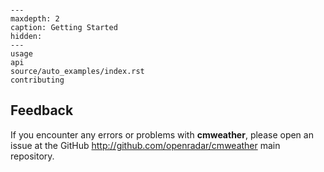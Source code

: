 ```{include} ../../README.md

```

```{toctree}
---
maxdepth: 2
caption: Getting Started
hidden:
---
usage
api
source/auto_examples/index.rst
contributing
```

## Feedback

If you encounter any errors or problems with **cmweather**,
please open an issue at the GitHub http://github.com/openradar/cmweather main repository.
